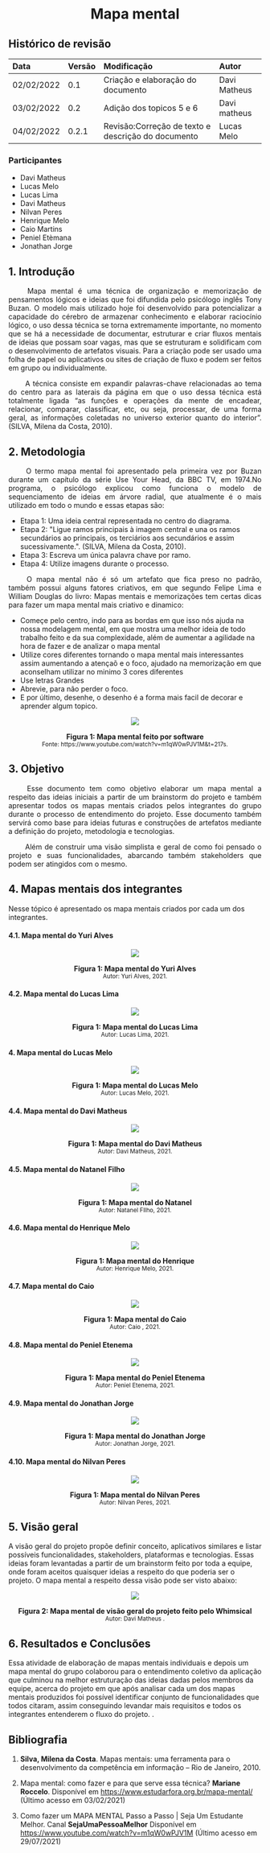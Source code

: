 # <center> Mapa mental

## Histórico de revisão
| Data   | Versão | Modificação  | Autor  |
| :- | :- | :- | :- |
| 02/02/2022 | 0.1 | Criação e elaboração do documento | Davi Matheus |
| 03/02/2022 | 0.2 | Adição dos topicos 5 e 6 | Davi matheus |
| 04/02/2022 | 0.2.1 | Revisão:Correção de texto e descrição do documento | Lucas Melo |


### Participantes

* Davi Matheus
* Lucas Melo
* Lucas Lima
* Davi Matheus
* Nilvan Peres
* Henrique Melo
* Caio Martins
* Peniel Etèmana
* Jonathan Jorge

## 1. Introdução

<p align="justify">&emsp;&emsp;
Mapa mental é uma técnica de organização e memorização de pensamentos lógicos e ideias que foi difundida pelo psicólogo inglês Tony Buzan. O modelo mais utilizado hoje foi desenvolvido para potencializar a capacidade do cérebro de armazenar conhecimento e elaborar raciocínio lógico, o uso dessa técnica se torna extremamente importante, no momento que se há a necessidade de documentar, estruturar e criar fluxos mentais de ideias que possam soar vagas, mas que se estruturam e solidificam com o desenvolvimento de artefatos visuais. Para a criação pode ser usado uma folha de papel ou aplicativos ou sites de criação de fluxo e podem ser feitos em grupo ou individualmente.
</p>
<p align="justify">&emsp;&emsp;
A técnica consiste em expandir palavras-chave relacionadas ao tema do centro para as laterais da página em que o uso dessa técnica está totalmente ligada “as funções e operações da mente de encadear, relacionar, comparar, classificar, etc, ou seja, processar, de uma forma geral, as informações coletadas no universo exterior quanto do interior”. (SILVA, Milena da Costa, 2010).
</p>

## 2. Metodologia


<p align="justify">&emsp;&emsp;
O termo mapa mental foi apresentado pela primeira vez por Buzan durante um capítulo da série Use Your Head, da BBC TV, em 1974.No programa, o psicólogo explicou como funciona o modelo de sequenciamento de ideias em árvore radial, que atualmente é o mais utilizado em todo o mundo e essas etapas são:
</p>


- Etapa 1: Uma ideia central representada no centro do diagrama.
- Etapa 2: "Ligue ramos principais à imagem central e una os ramos secundários ao
principais, os terciários aos secundários e assim sucessivamente.". (SILVA, Milena da Costa, 2010).
- Etapa 3: Escreva um única palavra chave por ramo.
- Etapa 4: Utilize imagens durante o processo.

<p align="justify">&emsp;&emsp;
O mapa mental não é só um artefato que fica preso no padrão, também possui alguns fatores criativos, em que segundo Felipe Lima e William Douglas do livro: Mapas mentais e memorizações tem certas dicas para fazer um mapa mental mais criativo e dinamico:
</p>

- Começe pelo centro, indo para as bordas em que isso nós ajuda na nossa modelagem mental, em que mostra uma melhor ideia  de todo trabalho feito e da sua complexidade, além de aumentar a agilidade na hora de fazer e de analizar o mapa mental
- Utilize cores diferentes tornando o mapa mental mais interessantes assim aumentando a atençaõ e o foco, ajudado na memorização em que aconselham utilizar no minimo 3 cores diferentes
- Use letras Grandes
- Abrevie, para não perder o foco.
- E por último, desenhe, o desenho é a forma mais facil de decorar e aprender algum topico.


<p align='center'>
  <img src='../assets/mapa_mental/exemplo_mapa_mental.png'>
  <figcaption align='center'>
      <b>Figura 1: Mapa mental feito por software</b>
      <br>
      <small>Fonte: https://www.youtube.com/watch?v=m1qW0wPJV1M&t=217s.</small>
  </figcaption>
</p>


## 3. Objetivo
<p align="justify">&emsp;&emsp;
 Esse documento tem como objetivo elaborar um mapa mental a respeito das ideias iniciais a partir de um brainstorm do projeto e também apresentar todos os mapas mentais criados pelos integrantes do grupo durante o processo de entendimento do projeto. Esse documento também servirá como base para ideias futuras e construções de artefatos mediante a definição do projeto, metodologia e tecnologias.
</p>

<p align="justify">&emsp;&emsp;
Além de construir uma visão simplista e geral de como foi pensado o projeto e suas funcionalidades, abarcando também stakeholders que podem ser atingidos com o mesmo.
</p>

## 4. Mapas mentais dos integrantes

Nesse tópico é apresentado os mapa mentais criados por cada um dos integrantes.

#### 4.1. Mapa mental do Yuri Alves

<p align='center'>
    <img src='../assets/mapa_mental/mapa_mental_Yuri.png'>
    <figcaption align='center'>
        <b>Figura 1: Mapa mental do Yuri Alves</b>
        <br>
        <small>Autor: Yuri Alves, 2021.</small>
    </figcaption>
</p>

#### 4.2. Mapa mental do Lucas Lima

<p align='center'>
    <img src='../assets/mapa_mental/mapa_mental_mibas.jpeg'>
    <figcaption align='center'>
        <b>Figura 1: Mapa mental do Lucas Lima</b>
        <br>
        <small>Autor: Lucas Lima, 2021.</small>
    </figcaption>
</p>


#### 4. Mapa mental do Lucas Melo

<p align='center'>
    <img src='../assets/mapa_mental/mapa_mental_Lucas.png'>
    <figcaption align='center'>
        <b>Figura 1: Mapa mental do Lucas Melo</b>
        <br>
        <small>Autor: Lucas Melo, 2021.</small>
    </figcaption>
</p>

#### 4.4. Mapa mental do Davi Matheus

<p align='center'>
    <img src='../assets/mapa_mental/mapa_mental_Davi.png'>
    <figcaption align='center'>
        <b>Figura 1: Mapa mental do Davi Matheus</b>
        <br>
        <small>Autor: Davi Matheus, 2021.</small>
    </figcaption>
</p>

#### 4.5. Mapa mental do  Natanel Filho

<p align='center'>
    <img src='../assets/mapa_mental/mapa_mental_Natanel.png'>
    <figcaption align='center'>
        <b>Figura 1: Mapa mental do Natanel</b>
        <br>
        <small>Autor:  Natanel FIlho, 2021.</small>
    </figcaption>
</p>

#### 4.6. Mapa mental do Henrique Melo

<p align='center'>
    <img src='../assets/mapa_mental/mapa_mental_Henrique.png'>
    <figcaption align='center'>
        <b>Figura 1: Mapa mental do Henrique</b>
        <br>
        <small>Autor: Henrique Melo, 2021.</small>
    </figcaption>
</p>


#### 4.7. Mapa mental do Caio

<p align='center'>
    <img src='../assets/mapa_mental/mapa_mental_Caio.png'>
    <figcaption align='center'>
        <b>Figura 1: Mapa mental do Caio</b>
        <br>
        <small>Autor: Caio , 2021.</small>
    </figcaption>
</p>

#### 4.8. Mapa mental do Peniel Etenema

<p align='center'>
    <img src='../assets/mapa_mental/mapa_mental_Peniel.png'>
    <figcaption align='center'>
        <b>Figura 1: Mapa mental do Peniel Etenema</b>
        <br>
        <small>Autor: Peniel Etenema, 2021.</small>
    </figcaption>
</p>

#### 4.9. Mapa mental do Jonathan Jorge

<p align='center'>
    <img src='../assets/mapa_mental/mapa_mental_Jonathan.png'>
    <figcaption align='center'>
        <b>Figura 1: Mapa mental do Jonathan Jorge</b>
        <br>
        <small>Autor: Jonathan Jorge, 2021.</small>
    </figcaption>
</p>

#### 4.10. Mapa mental do Nilvan Peres

<p align='center'>
    <img src='../assets/mapa_mental/mapa_mental_Nilvan.png'>
    <figcaption align='center'>
        <b>Figura 1: Mapa mental do Nilvan Peres</b>
        <br>
        <small>Autor: Nilvan Peres, 2021.</small>
    </figcaption>
</p>

## 5. Visão geral

A visão geral do projeto propõe definir conceito, aplicativos similares e listar possíveis funcionalidades, stakeholders, plataformas e tecnologias. Essas ideias foram levantadas a partir de um brainstorm feito por toda a equipe, onde foram aceitos quaisquer ideias a respeito do que poderia ser o projeto. O mapa mental a respeito dessa visão pode ser visto abaixo:

<p align='center'>
  <img src='../assets/mapa_mental/mapa-mental.png'>
  <figcaption align='center'>
      <b>Figura 2: Mapa mental de visão geral do projeto feito pelo Whimsical</b>
      <br>
      <small>Autor: Davi Matheus .</small>
  </figcaption>
</p>

## 6. Resultados e Conclusões

Essa atividade de elaboração de mapas mentais individuais e depois um mapa mental do grupo colaborou para o entendimento coletivo da aplicação que culminou na melhor estruturação das ideias dadas pelos membros da equipe, acerca do projeto em que após analisar cada um dos mapas mentais produzidos foi possível identificar conjunto de funcionalidades que todos citaram, assim conseguindo levandar mais requisitos e todos os integrantes entenderem o fluxo do projeto.
.

## Bibliografia

1. **Silva, Milena da Costa**. Mapas mentais: uma ferramenta para o desenvolvimento da competência em informação – Rio de Janeiro, 2010.

2. Mapa mental: como fazer e para que serve essa técnica? **Mariane Roccelo**. Disponível em https://www.estudarfora.org.br/mapa-mental/ (Último acesso em 03/02/2021)


4. Como fazer um MAPA MENTAL Passo a Passo | Seja Um Estudante Melhor. Canal **SejaUmaPessoaMelhor** Disponível em https://www.youtube.com/watch?v=m1qW0wPJV1M (Último acesso em 29/07/2021)
